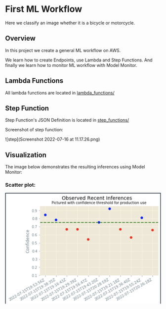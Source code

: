 # First ML Workflow

Here we classify an image whether it is a bicycle or motorcycle.

## Overview
In this project we create a general ML workflow on AWS.

We learn how to create Endpoints, use Lambda and Step Functions. And finally we learn how to monitor ML workflow with Model Monitor.

## Lambda Functions
All lambda functions are located in [lambda_functions/](lambda_functions/)

## Step Function
Step Function's JSON Definition is located in [step_functions/](step_function/)

Screenshot of step function: 

![step](Screenshot 2022-07-16 at 11.17.26.png)

## Visualization
The image below demonstrates the resulting inferences using Model Monitor:

### Scatter plot:
![scatter.png](visualisation.png)

